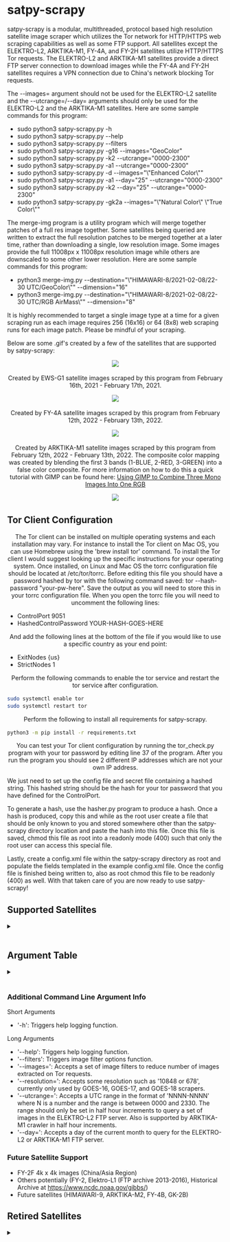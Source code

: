 # satpy-scrapy

<p align="center">

satpy-scrapy is a modular, multithreaded, protocol based high resolution satellite image scraper which utilizes the Tor network for HTTP/HTTPS web scraping capabilities as well as some FTP support. All satellites except the ELEKTRO-L2, ARKTIKA-M1, FY-4A, and FY-2H satellites utilize HTTP/HTTPS Tor requests. The ELEKTRO-L2 and ARKTIKA-M1 satellites provide a direct FTP server connection to download images while the FY-4A and FY-2H satellites requires a VPN connection due to China's network blocking Tor requests.

The --images= argument should not be used for the ELEKTRO-L2 satellite and the --utcrange=/--day= arguments should only be used for the ELEKTRO-L2 and the ARKTIKA-M1 satellites. Here are some sample commands for this program:

 * sudo python3 satpy-scrapy.py -h
 * sudo python3 satpy-scrapy.py --help
 * sudo python3 satpy-scrapy.py --filters
 * sudo python3 satpy-scrapy.py -g16 --images="GeoColor"
 * sudo python3 satpy-scrapy.py -k2 --utcrange="0000-2300"
 * sudo python3 satpy-scrapy.py -a1 --utcrange="0000-2300"
 * sudo python3 satpy-scrapy.py -d --images="\\\"Enhanced Color\\\""
 * sudo python3 satpy-scrapy.py -a1 --day="25" --utcrange="0000-2300"
 * sudo python3 satpy-scrapy.py -k2 --day="25" --utcrange="0000-2300"
 * sudo python3 satpy-scrapy.py -gk2a --images="\\\"Natural Color\\\" \\\"True Color\\\""

The merge-img program is a utility program which will merge together patches of a full res image together. Some satellites being queried are written to extract the full resolution patches to be merged together at a later time, rather than downloading a single, low resolution image. Some images provide the full 11008px x 11008px resolution image while others are downscaled to some other lower resolution. Here are some sample commands for this program:

 * python3 merge-img.py --destination="\\\"HIMAWARI-8/2021-02-08/22-30 UTC/GeoColor\\\"" --dimension="16"
 * python3 merge-img.py --destination="\\\"HIMAWARI-8/2021-02-08/22-30 UTC/RGB AirMass\\\"" --dimension="8"

It is highly recommended to target a single image type at a time for a given scraping run as each image requires 256 (16x16) or 64 (8x8) web scraping runs for each image patch. Please be mindful of your scraping.

Below are some .gif's created by a few of the satellites that are supported by satpy-scrapy:
</p>

<p align="center"> <img src="https://github.com/xTriixrx/satpy-scrapy/blob/master/imgs/elektro-l2.gif" /> </p>

<p align="center">Created by EWS-G1 satellite images scraped by this program from February 16th, 2021 - February 17th, 2021.</p>

<p align="center"> <img src="https://github.com/xTriixrx/satpy-scrapy/blob/master/imgs/ews-g1.gif" /> </p>

<p align="center">Created by FY-4A satellite images scraped by this program from February 12th, 2022 - February 13th, 2022.</p>

<p align="center"> <img src="https://github.com/xTriixrx/satpy-scrapy/blob/master/imgs/FY4A_20220212160000_20220212161459_TO_20220213160000_20220213161459.gif" /> </p>

<p align="center">Created by ARKTIKA-M1 satellite images scraped by this program from February 12th, 2022 - February 13th, 2022. The composite color mapping was created by blending the first 3 bands (1-BLUE, 2-RED, 3-GREEN) into a false color composite. For more information on how to do this a quick tutorial with GIMP can be found here: <a href="https://remoteastrophotography.com/2020/03/using-gimp-to-combine-three-mono-images-into-one-rgb">Using GIMP to Combine Three Mono Images Into One RGB</a>
</p>

<p align="center"> <img src="https://github.com/xTriixrx/satpy-scrapy/blob/master/imgs/ARKTIKA-M1-20220211024502121945.gif" /> </p>

## Tor Client Configuration

<p align="center">
The Tor client can be installed on multiple operating systems and each installation may vary. For instance to install the Tor client on Mac OS, you can use Homebrew using the 'brew install tor' command. To install the Tor client I would suggest looking up the specific instructions for your operating system. Once installed, on Linux and Mac OS the torrc configuration file should be located
at /etc/tor/torrc. Before editing this file you should have a password hashed by tor with the following command saved: tor --hash-password "your-pw-here". Save the output as you will need
to store this in your torrc configuration file. When you open the torrc file you will need to uncomment the following lines:
</p>

 * ControlPort 9051
 * HashedControlPassword YOUR-HASH-GOES-HERE

<p align="center">
And add the following lines at the bottom of the file if you would like to use a specific country as your end point:
</p>

 * ExitNodes {us}
 * StrictNodes 1

<p align="center">
Perform the following commands to enable the tor service and restart the tor service after configuration. 
</p>

```Bash
sudo systemctl enable tor
sudo systemctl restart tor
```

<p align="center">
Perform the following to install all requirements for satpy-scrapy.
</p>

```Bash
python3 -m pip install -r requirements.txt
```

<p align="center">
You can test your Tor client configuration by running the tor_check.py program with your tor password by editing line 37 of the program. After you run the program you should see 2 different IP addresses which are not your own IP address. 

We just need to set up the config file and secret file containing a hashed string. This hashed string should be the hash for your tor password that you have defined for the ControlPort.

To generate a hash, use the hasher.py program to produce a hash. Once a hash is produced, copy this and while as the root user create a file that should be only known to you and stored somewhere other than the satpy-scrapy directory location and paste the hash into this file. Once this file is saved, chmod this file as root into a readonly mode (400) such that only the root user can access this special file.

Lastly, create a config.xml file within the satpy-scrapy directory as root and populate the fields templated in the example config.xml file. Once the config file is finished being written to, also as root chmod this file to be readonly (400) as well. With that taken care of you are now ready to use satpy-scrapy!
</p>

## Supported Satellites

<details><summary></summary>

### GOES-16

<p align="center">GOES-16, formerly known as GOES-R before reaching geostationary orbit, is the first of the GOES-R series of Geostationary Operational Environmental Satellite (GOES) operated by NASA and the National Oceanic and Atmospheric Administration (NOAA).</p>
<details>
<summary></summary>
<p align="center"> <img src="https://github.com/xTriixrx/satpy-scrapy/blob/master/imgs/20210231620_GOES16-ABI-FD-GEOCOLOR-10848x10848.jpg" /></p>

<p align="center"> <img src="https://github.com/xTriixrx/satpy-scrapy/blob/master/imgs/20210260420_GOES16-ABI-FD-GEOCOLOR-10848x10848.jpg" /></p>
</details>

### GOES-17

<p align="center">GOES-17 (formerly GOES-S) is the second of the current generation of weather satellites operated by the National Oceanic and Atmospheric Administration (NOAA).</p>
<details>
<summary></summary>
<p align="center"> <img src="https://github.com/xTriixrx/satpy-scrapy/blob/master/imgs/20210260140_GOES17-ABI-FD-GEOCOLOR-10848x10848.jpg" /></p>

<p align="center"> <img src="https://github.com/xTriixrx/satpy-scrapy/blob/master/imgs/20210300530_GOES17-ABI-FD-NightMicrophysics-10848x10848.jpg" /></p>
</details>

### GOES-18

<p align="center">GOES-18 (formerly GOES-T) is the third of the "GOES-R Series", the current generation of weather satellites operated by the National Oceanic and Atmospheric Administration (NOAA).</p>
<details>
<summary></summary>
<p align="center"> <img src="https://github.com/xTriixrx/satpy-scrapy/blob/master/imgs/20222270200_GOES18-ABI-FD-GEOCOLOR-1808x1808.jpg" /></p>
</details>

### EWS-G1 (GOES-13)

<p align="center">EWS-G1 (Electro-optical Infrared Weather System Geostationary) is a weather satellite of the U.S. Space Force, formerly GOES-13 (also known as GOES-N before becoming operational) and part of the National Oceanic and Atmospheric Administration's Geostationary Operational Environmental Satellite system.</p>
<details>
<summary></summary>
<p align="center"> <img src="https://github.com/xTriixrx/satpy-scrapy/blob/master/imgs/ews-g1_2021047_0845_01_fd.gif" /></p>
</details>

### ARKTIKA-M1

<p align="center">Arktika-M (Russian Арктика-М) is a Russian multipurpose satellite constellation under construction. The main task of Arktika-M is weather observation in the northern part of Russian territory; in addition, the satellites are to be used there as data relays and for emergency communication. Other applications are the observation of space weather, the earth's magnetic field and the ionosphere. The first satellite in the constellation - Arktika-M1 - was launched on the 28th. February 2021 with a Soyuz 2.1b/Fregat rocket from Baikonur Cosmodrome. Another four satellites are to follow by 2025.</p>
<details>
<summary></summary>
<p align="center"> <img src="https://github.com/xTriixrx/satpy-scrapy/blob/master/imgs/V1_3720_20220217143000_RGB.jpg" /></p>
</details>

### ELEKTRO-L2

<p align="center">The Electro-L satellite is Russia's second high-altitude weather observatory, coming after a troubled mission launched in 1994 that never achieved all of its goals The next-generation Electro-L program faced years of delays because of interruptions in funding. The Electro-L spacecraft will function for up to 10 years, collecting weather imagery several times per hour with visible and infrared cameras.</p>
<details>
<summary></summary>
<p align="center"> <img src="https://github.com/xTriixrx/satpy-scrapy/blob/master/imgs/210126_1600_original_RGB.jpg" /></p>
</details>

### ELEKTRO-L3

<p align="center">The third satellite in the series Elektro-L No.3, was launched from Baikonur Cosmodrome on 24 December 2019 at 12:03 UTC by a Proton-M rocket.</p>
<details>
<summary></summary>
<p align="center"> <img src="https://github.com/xTriixrx/satpy-scrapy/blob/master/imgs/2102110630_e3_295.jpg" /></p>
</details>

### HIMAWARI-8

<p align="center">Himawari 8 (ひまわり8号) is a Japanese weather satellite, the 8th of the Himawari geostationary weather satellites operated by the Japan Meteorological Agency. Himawari-8 will be succeeded by Himawari-9 which is currently in standby mode, until 2022.</p>
<details>
<summary></summary>
<p align="center"> <img src="https://github.com/xTriixrx/satpy-scrapy/blob/master/imgs/full_disk_ahi_natural_color_20210126023000.jpg" /></p>
</details>

### FY-4A

<p align="center">FY-4 (Wind and Cloud) series is China’s second-generation geostationary meteorological satellites after FY-2 satellite series.</p>
<details>
<summary></summary>
<p align="center"> <img src="https://github.com/xTriixrx/satpy-scrapy/blob/master/imgs/FY4A-_AGRI--_N_DISK_1047E_L1C_MTCC_MULT_NOM_20220210050000_20220210051459_1000M_V0001.jpeg" /> </p>
</details>

### FY-2G

<p align="center">FY 2G is a meteorological satellites to provide warnings of weather fronts and tropical cyclones across Asia. FY 2G will take over for the FY 2E weather observatory at 105 degrees east longitude. China's fleet of FY 2 spacecraft have a similar mission to NOAA's GOES weather satellites in geostationary orbit.</p>
<details>
<summary></summary>
<p align="center"> <img src="https://github.com/xTriixrx/satpy-scrapy/blob/master/imgs/fy2g_2021048_0530_01_fd.gif" /> </p>
</details>

### FY-2H

<p align="center">FY-2H is the eighth and final of the FY-2 series of spin-stabilized weather satellites for geostationary orbit, development of which began in the 1980s under CASC. The satellite is equipped with a Stretched Visible and Infrared Spin Scan Radiometer (S-VISSR) for multi-purpose weather satellite imagery, a Space Environment Monitor (SEM), a Solar X-ray Monitor (SXM) and Data Collection Service (DCS).</p>
<details>
<summary></summary>
<p align="center"> <img src="https://github.com/xTriixrx/satpy-scrapy/blob/master/imgs/FY2H_GLB_VIS_GRA_1KM_20220221_0700.jpg" /> </p>
</details>

### GK-2A

<p align="center">GK-2A is a South Korean geostationary meteorological satellite developed by KARI. It is one component of the two satellite GK 2 program.
The GK-2 program is to develop two geostationary orbit satellites, the meteorological GK-2A (GEO-KOMPSAT-2A) and the ocean monitoring GK-2B (GEO-KOMPSAT-2B) sharing the same satellite bus. The lifetime of both satellites will be no less than 10 years.</p>
<details>
<summary></summary>
<p align="center"> <img src="https://github.com/xTriixrx/satpy-scrapy/blob/master/imgs/gk2a_ami_le1b_rgb-true_fd010ge_202101300350.srv.png" /></p>
</details>

### METEOSAT-9 (IODC)

<p align="center">Meteosat 8 is a weather satellite, also known as MSG 1. The Meteosat series are operated by EUMETSAT under the Meteosat Transition Programme (MTP) and the Meteosat Second Generation (MSG) program. Meteosat-9 took over as prime IODC spacecraft on June 1st, 2022; replacing Meteosat 8.</p>
<details>
<summary></summary>
<p align="center"><img src="https://github.com/xTriixrx/satpy-scrapy/blob/master/imgs/METEOSAT-9-2022-08-16%2023-00%20UTC.jpg" /></p>
</details>

### METEOSAT-11 (PRIME)

<p align="center">Meteosat-11 is the prime operational geostationary satellite, positioned at 0º and providing full disc imagery every 15 minutes. It also provides Search and Rescue monitoring and Data Collection Platform Relay Service.</p>
<details>
<summary></summary>
<p align="center"><img src="https://github.com/xTriixrx/satpy-scrapy/blob/master/imgs/2021-02-09 10-30 UTC_m11.jpg" /></p>

<p align="center"><img src="https://github.com/xTriixrx/satpy-scrapy/blob/master/imgs/2021-02-09 01-00 UTC.jpg" /></p>
</details>

### DSCOVR

<p align="center">The Deep Space Climate Observatory, or DSCOVR, was launched in February of 2015, and maintains the nation's real-time solar wind monitoring capabilities, which are critical to the accuracy and lead time of NOAA's space weather alerts and forecasts. Without timely and accurate warnings, space weather events—like geomagnetic storms—have the potential to disrupt nearly every major public infrastructure system on Earth, including power grids, telecommunications, aviation and GPS.

The DSCOVR mission succeeded NASA's Advanced Composition Explorer's (ACE) role in supporting solar wind alerts and warnings from the L1 orbit, which is the neutral gravity point between the Earth and Sun, approximately one million miles from Earth. L1 is a good position from which to monitor the Sun, because the constant stream of particles from the Sun (the solar wind) reaches L1 up to an hour before reaching Earth.</p>
<details>
<summary></summary>
<p align="center"><img src="https://github.com/xTriixrx/satpy-scrapy/blob/master/imgs/epic_1b_20210209150054.png" /></p>

<p align="center"><img src="https://github.com/xTriixrx/satpy-scrapy/blob/master/imgs/epic_RGB_20210208061925.png" /></p>
</details>

### INSAT-3D

<p align="center">INSAT-3D is a meteorological, data relay and satellite aided search and rescue satellite developed by the Indian Space Research Organisation and was launched successfully on 26 July 2013 using an Ariane 5 ECA launch vehicle from French Guiana. The satellite has many new technology elements like star sensor, micro stepping Solar Array Drive Assembly (SADA) to reduce the spacecraft disturbances and Bus Management Unit (BMU) for control and telecom and telemetry function. It also incorporates new features of bi-annual rotation and Image and Mirror motion compensations for improved performance of the meteorological payloads.</p>
<details>
<summary></summary>
<p align="center"> <img src="https://github.com/xTriixrx/satpy-scrapy/blob/master/imgs/Image3d%3Fimagename%3D3DIMG*_L1B_STD_VIS.jpg" /></p>
</details>

### INSAT-3DR

<p align="center">INSAT-3DR is an Indian weather satellite built by the Indian Space Research Organization and operated by the Indian National Satellite System. It will provide meteorological services to India using a 6-channel imager and a 19-channel sounder, as well as search and rescue information and message relay for terrestrial data collection platforms. The satellite was launched on 8 September 2016, and is a follow-up to INSAT-3D.</p>
<details>
<summary></summary>
<p align="center"> <img src="https://github.com/xTriixrx/satpy-scrapy/blob/master/imgs/Image3d%3Fimagename3r%3D3RIMG*_L1B_STD_VIS.jpg" /></p>
</details>

</details>
<br/>

## Argument Table
<details><summary></summary>

|Satellite|Short-Arg|Long-Args|Supported Image Names|Supported Resolutions|
|---|---|---|---|---|
|**DSCOVR**|-d|--images|'Natural Color'<br/>'Enhanced Color'|2048x2048|
|**EWS-G1**|-g1|--images|'Visible'<br/>'Near IR'<br/>'Water Vapor'<br/>'Longwave IR'<br/>'C02 Longwave IR'|1100x1100|
|**GOES-16**<br/>**GOES-17**<br/>**GOES-18**|-g16<br/>-g17<br/>-g18|--images<br/>--resolution|'Band 1' (22k)<br/>'Band 2' (22k)<br/>'Band 3' (22k)<br/>'Band 4'<br/>'Band 5' (22k)<br/>'Band 6'<br/>'Band 7'<br/>'Band 8'<br/>'Band 9'<br/>'Band 10'<br/>'Band 11'<br/>'Band 12'<br/>'Band 13'<br/>'Band 14'<br/>'Band 15'<br/>'Band 16'<br/>'AirMass RGB' (22k)<br/>'Derived Motion Winds'<br/>'Day Cloud Phase RGB' (22k)<br/>'Day Convection RGB' (22k)<br/>'Dust' (22k)<br/>'Fire Temperature' (22k)<br/>'GeoColor' (22k)<br/>'Nighttime Microphysics' (22k)<br/>'Split Window Differential'<br/>'Sandwich RGB' (22k)|339x339<br/>678x678<br/>1808x1808<br/>5424x5424<br/>10848x10848<br/>21696x21696 (partial)|
|**HIMAWARI-8**|--i8|--images|'Band 1' (11k)<br/>'Band 2' (11k)<br/>'Band 3' (11k)<br/>'Band 4' (11k)<br/>'Band 5'<br/>'Band 6'<br/>'Band 7'<br/>'Band 8'<br/>'Band 9'<br/>'Band 10'<br/>'Band 11'<br/>'Band 12'<br/>'Band 13'<br/>'Band 14'<br/>'Band 15'<br/>'Band 16'<br/>'GeoColor' (11k)<br/>'Shortwave Albedo'<br/>'Visible Albedo'<br/>'Split Window Difference'<br/>'Natural Color' (11k)<br/>'RGB AirMass'<br/>'Day Cloud Phase Distinction' (11k)<br/>'Dust'<br/>'Fire Temperature'<br/>'Natural Fire Color' (11k)<br/>'Ash'<br/>'Sulfur Dioxide'<br/>'Cloud-Top Height'<br/>'Cloud Geometric Thickness'<br/>'Cloud Layers'<br/>'Cloud Optical Thickness'<br/>'Cloud Effective Radius'<br/>'Cloud Phase'|5504x5504<br/>11008x11008|
|**ELEKTRO-L2**|-k2|--images<br/>--day<br/>--utcrange|'Original RGB'|11136x11136|
|**ELEKTRO-L3**|-k3|--images|'Synthesized Color'<br/>'Band 1'<br/>'Band 9'|2784x3418 (Band 9)<br/>11136x13672|
|**FY-2G**|-fy2g|--images|Visible'<br/>'Water Vapor'<br/>'Longwave IR'<br/>'Shortwave IR'|1125x1125|
|**FY-2H**|-fy2h|--images|'False Color'<br/>'Infared 1'<br/>'Infared 2'<br/>'Infared 3'<br/>'Infared 4'<br/>'Visible'|2288x2288<br/>9152x9152 (Visible)|
|**FY-4A**|-fy4a|--images|'Visible' (11k)<br/>'Band 1' (11k)<br/>'Band 2' (11k)<br/>'Band 3' (11k)<br/>'Band 4'<br/>'Band 5'<br/>'Band 6'<br/>'Band 7'<br/>'Band 8'<br/>'Band 9'<br/>'Band 9 Enhanced'<br/>'Band 10'<br/>'Band 10 Enhanced'<br/>'Band 11'<br/>'Band 11 Enhanced'<br/>'Band 12'<br/>'Band 12 Enhanced'<br/>'Band 13'<br/>'Band 13 Enhanced'<br/>'Band 14'<br/>'Band 14 Enhanced'<br/>|2748x2748<br/>5496x5496<br/>10992x10992<br/>21984x21984|
|**METEOSAT-9**<br/>**METEOSAT-11**|-m9<br/>-m11|--images|'Band 1'<br/>'Band 2'<br/>'Band 3'<br/>'Band 4'<br/>'Band 5'<br/>'Band 6'<br/>'Band 7'<br/>'Band 8'<br/>'Band 9'<br/>'Band 10'<br/>'Band 11'<br/>'GeoColor'<br/>'ProxyVis'<br/>'Dust - DEBRA'<br/>'Split Window Difference'<br/>'Split Window Difference Dust'<br/>'Split Window Difference Grayscale'<br/>'Natural Color'<br/>'RGB AirMass'<br/>'Day Cloud Phase Distinction'<br/>'Nighttime Microphysics'<br/>'Dust'<br/>'Natural Color-Fire'<br/>'Ash'<br/>|3712x3712|
|**ARKTIKA-M1**|-a1|--images<br/>--day<br/>--utcrange|'Band 01'<br/>'Band 02'<br/>'Band 03'<br/>'Band 04'<br/>'Band 05'<br/>'Band 06'<br/>'Band 07'<br/>'Band 08'<br/>'Band 09'<br/>'Band 10'<br/>|1392x1392|
|**GK-2A**|-gk2a|--images|'VIS 0.47µm'<br/>'VIS 0.51µm'<br/>'VIS 0.64µm' (22k)<br/>'VIS 0.86µm'<br/>'NIR 1.37µm'<br/>'NIR 1.6µm'<br/>'SWIR 3.8µm'<br/>'WV 6.3µm'<br/>'WV 6.9µm'<br/>'WV 7.3µm'<br/>'IR 8.7µm'<br/>'IR 9.6µm'<br/>'IR 10.5µm'<br/>'IR 11.2µm'<br/>'IR 12.3µm'<br/>'IR 13.3µm'<br/>'True Color'<br/>'Natural Color'<br/>'AirMass RGB'<br/>'Dust RGB'<br/>'Daynight RGB'<br/>'Fog RGB'<br/>'Storm RGB'<br/>'Snowfog RGB'<br/>'Cloud RGB'<br/>'Ash RGB'<br/>'Enhanced IR WV 6.3µm'<br/>'Enhanced IR WV 6.9µm'<br/>'Enhanced IR WV 7.3µm'<br/>'Enhanced IR 10.5µm'|5500x5637<br/>11000x11275 (partial)<br/>22000x22550|
|**INSAT-3D**|-insat3d|--images| |1260x1410|
|**INSAT-3DR**|-insat3dr|--images| |1260x1410|
</details>
<br/>

### Additional Command Line Argument Info

Short Arguments
   * '-h': Triggers help logging function.

Long Arguments
   * '--help': Triggers help logging function.
   * '--filters': Triggers image filter options function.
   * '--images=': Accepts a set of image filters to reduce number of images extracted on Tor requests.
   * '--resolution=': Accepts some resolution such as '10848 or 678', currently only used by GOES-16, GOES-17, and GOES-18 scrapers. 
   * '--utcrange=': Accepts a UTC range in the format of 'NNNN-NNNN' where N is a number and the range is between 0000 and 2330. The range should only be set in half hour increments to query a set of images in the ELEKTRO-L2 FTP server. Also is supported by ARKTIKA-M1 crawler in half hour increments.
   * '--day=': Accepts a day of the current month to query for the ELEKTRO-L2 or ARKTIKA-M1 FTP server.

### Future Satellite Support

 * FY-2F 4k x 4k images (China/Asia Region)
 * Others potentially (FY-2, Elektro-L1 (FTP archive 2013-2016), Historical Archive at https://www.ncdc.noaa.gov/gibbs/)
 * Future satellites (HIMAWARI-9, ARKTIKA-M2, FY-4B, GK-2B)


## Retired Satellites

<details><summary></summary>

### GOES-15

<p align="center">GOES-15, previously known as GOES-P, is an American weather satellite, which forms part of the Geostationary Operational Environmental Satellite (GOES) system operated by the U.S. National Oceanic and Atmospheric Administration. The spacecraft was constructed by Boeing, and is the last of three GOES satellites to be based on the BSS-601 bus. It was launched in 2010, while the other BSS-601 GOES satellites -- GOES-13 and GOES-14—were launched in May 2006 and June 2009 respectively. It was the sixteenth GOES satellite to be launched. On March 2, 2020, GOES-15 was deactivated and moved to a storage orbit, with plans to re-activate it in August 2020 to back up GOES-17 operations due to a known flaw causing many sensors to become unreliable at night during certain times of the year. As of August 10th 2022, the GOES-15 IMAGER subsystem has been turned off and has been placed back into On-Orbit Storage. GOES-18 will now operate in tandum with GOES-17.</p>
<details>
<summary></summary>
<p align="center"> <img src="https://github.com/xTriixrx/satpy-scrapy/blob/master/imgs/goes-15_2021048_2100_01_fd.gif" /></p>
</details>

### METEOSAT-8

<p align="center">Meteosat 8 is a weather satellite, also known as MSG-2. The Meteosat series are operated by EUMETSAT under the Meteosat Transition Programme (MTP) and the Meteosat Second Generation (MSG) program. Meteosat-8 is expected to run out of fuel sometime in 2020 and it's availability lifetime will end in 2022. As of June 2022, METEOSAT-8 has been decommissioned and placed into a "graveyard orbit".</p>
<details>
<summary></summary>
<p align="center"><img src="https://github.com/xTriixrx/satpy-scrapy/blob/master/imgs/2021-02-09 10-30 UTC_m8.jpg" /></p>

<p align="center"><img src="https://github.com/xTriixrx/satpy-scrapy/blob/master/imgs/2021-02-09 00-45 UTC.jpg" /></p>
</details>
</details>